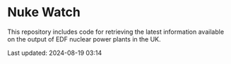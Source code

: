 # Nuke Watch

This repository includes code for retrieving the latest information available on the output of EDF nuclear power plants in the UK.

Last updated: 2024-08-19 03:14